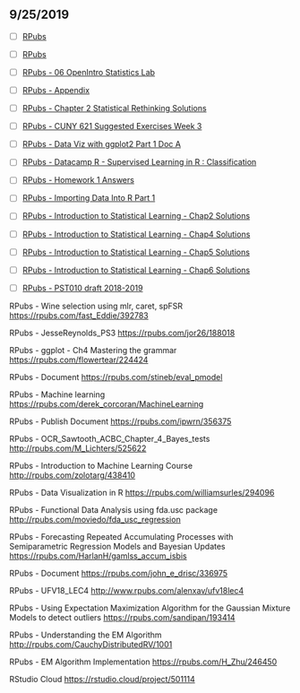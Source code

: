 ## 9/25/2019

- [ ] [RPubs](https://rpubs.com/ajbayquen)

- [ ] [RPubs](https://rpubs.com/gccsc)

- [ ] [RPubs - 06 OpenIntro Statistics Lab](https://rpubs.com/pbaumgartner/oilabs_06)

- [ ] [RPubs - Appendix](http://rpubs.com/nfleskes/PSMEthesisappendix)

- [ ] [RPubs - Chapter 2 Statistical Rethinking Solutions](https://rpubs.com/Khaltar/326789)

- [ ] [RPubs - CUNY 621 Suggested Exercises Week 3](https://rpubs.com/jcp9010/361902)

- [ ] [RPubs - Data Viz with ggplot2 Part 1 Doc A](https://rpubs.com/williamsurles/294962)

- [ ] [RPubs - Datacamp R - Supervised Learning in R : Classification](http://rpubs.com/AIventurer/Datacamp_R_Supervised_Learning)

- [ ] [RPubs - Homework 1 Answers](https://rpubs.com/lindylewipshd/302020)

- [ ] [RPubs - Importing Data Into R Part 1](https://rpubs.com/williamsurles/290389)

- [ ] [RPubs - Introduction to Statistical Learning - Chap2 Solutions](https://rpubs.com/ppaquay/65557)

- [ ] [RPubs - Introduction to Statistical Learning - Chap4 Solutions](https://rpubs.com/ppaquay/65560)

- [ ] [RPubs - Introduction to Statistical Learning - Chap5 Solutions](https://rpubs.com/ppaquay/65561)

- [ ] [RPubs - Introduction to Statistical Learning - Chap6 Solutions](https://rpubs.com/ppaquay/65562)

- [ ] [RPubs - PST010 draft 2018-2019](https://rpubs.com/richarddmorey/PST010)



RPubs - Wine selection using mlr, caret, spFSR
https://rpubs.com/fast_Eddie/392783

RPubs - JesseReynolds_PS3
https://rpubs.com/jor26/188018

RPubs - ggplot - Ch4 Mastering the grammar
https://rpubs.com/flowertear/224424

RPubs - Document
https://rpubs.com/stineb/eval_pmodel

RPubs - Machine learning
https://rpubs.com/derek_corcoran/MachineLearning

RPubs - Publish Document
https://rpubs.com/ipwrn/356375

RPubs - OCR_Sawtooth_ACBC_Chapter_4_Bayes_tests
http://rpubs.com/M_Lichters/525622

RPubs - Introduction to Machine Learning Course
http://rpubs.com/zolotarg/438410

RPubs - Data Visualization in R
https://rpubs.com/williamsurles/294096

RPubs - Functional Data Analysis using fda.usc package
http://rpubs.com/moviedo/fda_usc_regression

RPubs - Forecasting Repeated Accumulating Processes with Semiparametric Regression Models and Bayesian Updates
https://rpubs.com/HarlanH/gamlss_accum_isbis

RPubs - Document
https://rpubs.com/john_e_drisc/336975

RPubs - UFV18_LEC4
http://www.rpubs.com/alenxav/ufv18lec4

RPubs - Using Expectation Maximization Algorithm for the Gaussian Mixture Models to detect outliers
https://rpubs.com/sandipan/193414

RPubs - Understanding the EM Algorithm
http://rpubs.com/CauchyDistributedRV/1001

RPubs - EM Algorithm Implementation
https://rpubs.com/H_Zhu/246450

RStudio Cloud
https://rstudio.cloud/project/501114


